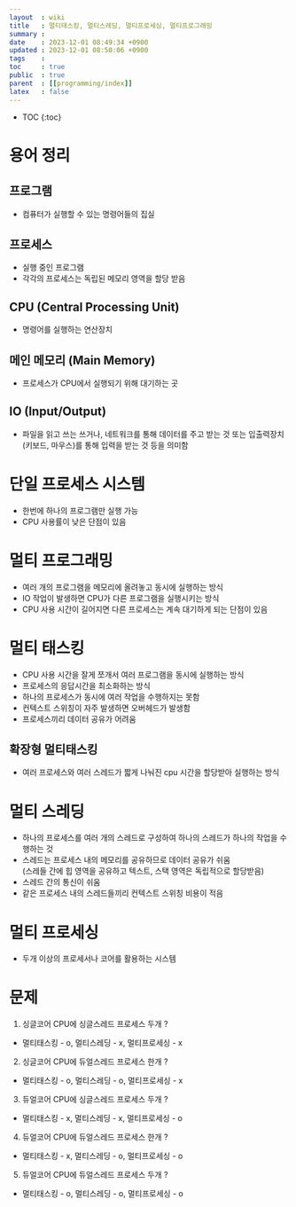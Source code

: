 ```yaml
---
layout  : wiki
title   : 멀티태스킹, 멀티스레딩, 멀티프로세싱, 멀티프로그래밍
summary : 
date    : 2023-12-01 08:49:34 +0900
updated : 2023-12-01 08:50:06 +0900
tags    : 
toc     : true
public  : true
parent  : [[programming/index]]
latex   : false
---
```

* TOC
{:toc}

# 용어 정리
## 프로그램
- 컴퓨터가 실행할 수 있는 명령어들의 집실 

## 프로세스
- 실행 중인 프로그램
- 각각의 프로세스는 독립된 메모리 영역을 할당 받음

## CPU (Central Processing Unit)
- 명령어를 실행하는 연산장치

## 메인 메모리 (Main Memory)
- 프로세스가 CPU에서 실행되기 위해 대기하는 곳

## IO (Input/Output)
- 파일을 읽고 쓰는 쓰거나, 네트워크를 통해 데이터를 주고 받는 것 또는 입출력장치(키보드, 마우스)를 통해 입력을 받는 것 등을 의미함

# 단일 프로세스 시스템
- 한번에 하나의 프로그램만 실행 가능
- CPU 사용률이 낮은 단점이 있음

# 멀티 프로그래밍
- 여러 개의 프로그램을 메모리에 올려놓고 동시에 실행하는 방식
- IO 작업이 발생하면 CPU가 다른 프로그램을 실행시키는 방식
- CPU 사용 시간이 길어지면 다른 프로세스는 계속 대기하게 되는 단점이 있음

# 멀티 태스킹
- CPU 사용 시간을 잘게 쪼개서 여러 프로그램을 동시에 실행하는 방식
- 프로세스의 응답시간을 최소화하는 방식
- 하나의 프로세스가 동시에 여러 작업을 수행하지는 못함
- 컨텍스트 스위칭이 자주 발생하면 오버헤드가 발생함
- 프로세스끼리 데이터 공유가 어려움

## 확장형 멀티태스킹
- 여러 프로세스와 여러 스레드가 짧게 나눠진 cpu 시간을 할당받아 실행하는 방식

# 멀티 스레딩
- 하나의 프로세스를 여러 개의 스레드로 구성하여 하나의 스레드가 하나의 작업을 수행하는 것
- 스레드는 프로세스 내의 메모리를 공유하므로 데이터 공유가 쉬움 <br> 
  (스레들 간에 힙 영역을 공유하고 텍스트, 스택 영역은 독립적으로 할당받음)
- 스레드 간의 통신이 쉬움
- 같은 프로세스 내의 스레드들끼리 컨텍스트 스위칭 비용이 적음

# 멀티 프로세싱
- 두개 이상의 프로세서나 코어를 활용하는 시스템


# 문제
1. 싱글코어 CPU에 싱글스레드 프로세스 두개 ?
- 멀티태스킹 - o, 멀티스레딩 - x, 멀티프로세싱 - x

2. 싱글코어 CPU에 듀얼스레드 프로세스 한개 ?
- 멀티태스킹 - o, 멀티스레딩 - o, 멀티프로세싱 - x

3. 듀얼코어 CPU에 싱글스레드 프로세스 두개 ?
- 멀티태스킹 - x, 멀티스레딩 - x, 멀티프로세싱 - o

4. 듀얼코어 CPU에 듀얼스레드 프로세스 한개 ?
- 멀티태스킹 - x, 멀티스레딩 - o, 멀티프로세싱 - o

5. 듀얼코어 CPU에 듀얼스레드 프로세스 두개 ?
- 멀티태스킹 - o, 멀티스레딩 - o, 멀티프로세싱 - o